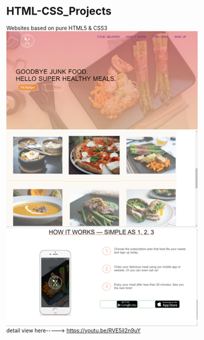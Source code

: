 # HTML-CSS_Projects
Websites based on pure HTML5 &amp; CSS3
![](img/FirstPage.png)
![](img/SecondPage.png)
![](img/ThirdPage.png)
detail view here-----> https://youtu.be/RVE5iI2n9uY
